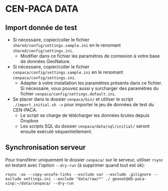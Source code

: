 # CEN-PACA DATA

## Import donnée de test

* Si nécessaire, copier/coller le fichier `shared/config/settings.sample.ini` en le renomant `shared/config/settings.ini`.
    * Modifier dans ce fichier les paramètres de connexion à votre base de données GeoNature.
* Si nécessaire, copier/coller le fichier `cenpaca/config/settings.sample.ini` en le renomant `cenpaca/config/settings.ini`.
    * Adapter à votre installation les paramètres présents dans ce fichier. Si nécessaire, vous pouvez aussi y surcharger des paramètres du fichier  `cenpaca/config/settings.default.ini`.
* Se placer dans le dossier `cenpaca/bin/` et utiliser le script `./import_initial.sh -v` pour importer le jeu de données de test du CEN-PACA.
    * Le script se charge de télécharger les données brutes depuis Dropbox
    * Les scripts SQL du dossier `cenpaca/data/sql/initial/` seront ensuite exécuté séquentiellement.

## Synchronisation serveur

Pour transférer uniquement le dossier `cenpaca/` sur le serveur, utiliser `rsync` en testant avec l'option `--dry-run` (à supprimer quand tout est ok):

```
rsync -av --copy-unsafe-links --exclude var --exclude .gitignore --exclude settings.ini --exclude "data/raw/*" ./ geonat@db-paca-sinp:~/data/cenpaca/ --dry-run
```
